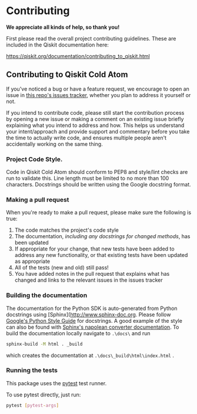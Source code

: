 # Contributing

**We appreciate all kinds of help, so thank you!**

First please read the overall project contributing guidelines. These are
included in the Qiskit documentation here:

https://qiskit.org/documentation/contributing_to_qiskit.html

## Contributing to Qiskit Cold Atom

If you've noticed a bug or have a feature request, we encourage to open an issue in
[this repo's issues tracker](https://github.com/qiskit-partners/qiskit-cold-atom/issues), 
whether you plan to address it yourself or not.

If you intend to contribute code, please still start the contribution process by opening a new issue or 
making a comment on an existing issue briefly explaining what you intend to address and how. 
This helps us understand your intent/approach and provide support and commentary before you take the 
time to actually write code, and ensures multiple people aren't accidentally working on the same thing.

### Project Code Style.

Code in Qiskit Cold Atom should conform to PEP8 and style/lint checks are run to validate
this.  Line length must be limited to no more than 100 characters. Docstrings
should be written using the Google docstring format.

### Making a pull request

When you're ready to make a pull request, please make sure the following is true:

1. The code matches the project's code style
2. The documentation, _including any docstrings for changed methods_, has been updated
3. If appropriate for your change, that new tests have been added to address any new functionality, or that existing tests have been updated as appropriate
4. All of the tests (new and old) still pass!
5. You have added notes in the pull request that explains what has changed and links to the relevant issues in the issues tracker


### Building the documentation

The documentation for the Python SDK is auto-generated from Python
docstrings using [Sphinx](http://www.sphinx-doc.org. Please follow [Google's Python Style
Guide](https://google.github.io/styleguide/pyguide.html?showone=Comments#Comments)
for docstrings. A good example of the style can also be found with
[Sphinx's napolean converter
documentation](http://sphinxcontrib-napoleon.readthedocs.io/en/latest/example_google.html).
To build the documentation locally navigate to `.\docs\` and run

```bash
sphinx-build -M html . _build
```
which creates the documentation at `.\docs\_build\html\index.html` .

### Running the tests

This package uses the [pytest](https://docs.pytest.org/en/stable/) test runner.

To use pytest directly, just run:

```bash
pytest [pytest-args]
```
